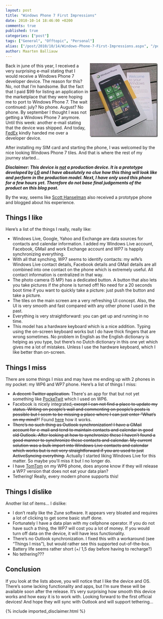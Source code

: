 ```yaml
---
layout: post
title: "Windows Phone 7 First Impressions"
date: 2010-10-14 18:46:00 +0200
comments: true
published: true
categories: ["post"]
tags: ["General", "Offtopic", "Personal"]
alias: ["/post/2010/10/14/Windows-Phone-7-First-Impressions.aspx", "/post/2010/10/14/windows-phone-7-first-impressions.aspx"]
author: Maarten Balliauw
---
```

<p><a href="/images/Photo_C5170B50-0CBE-E168-FCE4-BA3721A04E4D_thumb_1.jpg"><img style="background-image: none; border-bottom: 0px; border-left: 0px; margin: 0px 0px 5px 5px; padding-left: 0px; padding-right: 0px; display: inline; float: right; border-top: 0px; border-right: 0px; padding-top: 0px" title="Windows Phone 7" src="/images/Photo_C5170B50-0CBE-E168-FCE4-BA3721A04E4D_thumb_thumb.jpg" border="0" alt="Windows Phone 7" width="225" height="244" align="right" /></a>Back in june of this year, I received a very surprising e-mail stating that I would receive a Windows Phone 7 developer device. The reason for this? No, not that I&rsquo;m handsome. But the fact that I paid $99 for listing an application in the marketplace that they were hoping me to port to Windows Phone 7. The wait continued: july? No phone. August? No phone. By september I thought I was not getting a Windows Phone 7 anymore. Until this week: another e-mail stating that the device was shipped. And today, <a href="http://www.fedex.com" target="_blank">FedEx</a> kindly handed me over a developer device.</p>
<p>After installing my SIM card and starting the phone, I was welcomed by the nice looking Windows Phone 7 tiles. And that is where the rest of my journey started&hellip;</p>
<p><strong><em>Disclaimer: This device is <span style="text-decoration: underline;">not</span> a production device. It is a prototype developed by </em></strong><a href="http://www.lg.com" target="_blank"><strong><em>LG</em></strong></a><strong><em> and I have absolutely no clue how this thing will look like and perform in the production model. Next, I have only used this phone for a few hours yet. Therefore do not base final judgements of the product on this blog post.</em></strong></p>
<p>By the way, seems like <a href="http://www.hanselman.com/blog/WindowsPhone7FirstImpressions.aspx" target="_blank">Scott Hanselman</a> also received a prototype phone and blogged about his experience.</p>
<h2>Things I like</h2>
<p>Here&rsquo;s a list of the things I really, really like:</p>
<ul>
<li>Windows Live, Google, Yahoo and Exchange are data sources for contacts and calendar information. I added my Windows Live account, Facebook, GMail and work Exchange account and WP7 is happily synchronizing everything. </li>
<li>With all that synching, WP7 seems to identify contacts: my wife&rsquo;s Windows Live contact details, Facebook details and GMail details are all combined into one contact on the phone which is extremely useful. All contact information is centralized in that way. </li>
<li>The photo camera (5 MP) has a dedicated button. A button that also lets you take pictures if the phone is turned off! No need for a 20 seconds boot time if you want to quickly take a picture: just push the button and take a picture. </li>
<li>The tiles on the main screen are a very refreshing UI concept. Also, the UI is very smooth and fast compared with any other phone I used in the past. </li>
<li>Everything is very straightforward: you can get up and running in no time. </li>
<li>This model has a hardware keyboard which is a nice addition. Typing using the on-screen keyboard works but I do have thick fingers that are wrong sometimes. No problem in English as the English dictionary is helping as you type, but there&rsquo;s no Dutch dictionary in this one yet which gives me a lot of mistakes. Unless I use the hardware keyboard, which I like better than on-screen.</li>
</ul>
<h2>Things I miss</h2>
<p>There are some things I miss and may have me ending up with 2 phones in my pocket: my WP6 and WP7 phone. Here&rsquo;s a list of things I miss:</p>
<ul>
<li><span style="text-decoration: line-through;">A decent Twitter application.</span> There's an app for that but not yet something like <a href="http://code.google.com/p/pocketwit" target="_blank">PockeTwit</a> which I used on WP6. </li>
<li>Facebook is nicely integrated<span style="text-decoration: line-through;">, except I can not find a place to update my status. Writing on people&rsquo;s wall and commenting on people&rsquo;s posts is possible but I seem to be missing a place where I can just enter &ldquo;What&rsquo;s on my mind?&rdquo;</span>&nbsp;Found <a href="http://www.microsoft.com/windowsphone/en-us/howto/wp7/people/post-to-facebook-and-windows-live.aspx" target="_blank">here</a> how it works.</li>
<li><span style="text-decoration: line-through;">There&rsquo;s no such thing as Outlook synchronization! I have a GMail account for e-mail and tend to maintain contacts and calendar in good old Outlook. After looking at how to synchronize these I haven&rsquo;t found a good manner to synchronize these contacts and calendar. My current solution was a bulk import into Windows Live contacts and calendar which works but is not very straightforward if you are used to just ActiveSyncing everything.</span> Actually I started liking Windows Live for this matter. So maybe you'll miss it but I no longer do.</li>
<li>I have <a href="http://www.tomtom.com" target="_blank">TomTom</a> on my WP6 phone, does anyone know if they will release a WP7 version that does not eat your data plan?</li>
<li>Tethering! Really, every modern phone supports this!</li>
</ul>
<h2>Things I dislike</h2>
<p>Another list of items&hellip; I dislike:</p>
<ul>
<li>I don&rsquo;t really like the Zune software. It appears very bloated and requires a lot of clicking to get some basic stuff done. </li>
<li>Fortunately I have a data plan with my cellphone operator. If you do not have such a thing, the WP7 will cost you a lot of money. If you would turn off data on the device, it will have less functionality.</li>
<li>There&rsquo;s no Outlook synchronization. I fixed this with a workaround (see &ldquo;Things I miss&rdquo;), but would rather see this supported out-of-the-box.</li>
<li>Battery life seems rather short (+/ 1,5 day before having to recharge?)</li>
<li>No tethering???</li>
</ul>
<h2>Conclusion</h2>
<p>If you look at the lists above, you will notice that I like the device and OS. There&rsquo;s some lacking functionality and apps, but I&rsquo;m sure these will be available soon after the release. It&rsquo;s very surprising how smooth this device works and how easy it is to work with. Looking forward to the first official devices! And hope they will sync with Outlook and will support tethering...</p>

{% include imported_disclaimer.html %}

